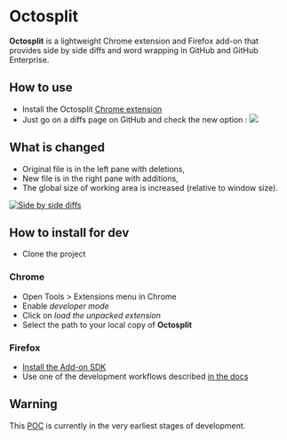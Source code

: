 # Octosplit

**Octosplit** is a lightweight Chrome extension and Firefox add-on that provides side by side diffs and word wrapping in GitHub and GitHub Enterprise.

## How to use

* Install the Octosplit [Chrome extension](https://chrome.google.com/webstore/detail/mnkacicafjlllhcedhhphhpapmdgjfbb)
* Just go on a diffs page on GitHub and check the new option : ![](http://imageshack.us/a/img833/9178/octosplitbutton.png)

## What is changed

* Original file is in the left pane with deletions,
* New file is in the right pane with additions,
* The global size of working area is increased (relative to window size).

[![](http://img18.imageshack.us/img18/5161/4m8.png "Side by side diffs")](http://img18.imageshack.us/img18/5161/4m8.png "Side by side diffs")

## How to install for dev

* Clone the project

### Chrome

* Open Tools > Extensions menu in Chrome
* Enable _developer mode_
* Click on _load the unpacked extension_
* Select the path to your local copy of **Octosplit**

### Firefox

* [Install the Add-on SDK](https://developer.mozilla.org/en-US/Add-ons/SDK/Tutorials/Installation)
* Use one of the development workflows described [in the docs](https://developer.mozilla.org/en-US/Add-ons/SDK/Tutorials/Getting_started)

## Warning

This [POC](http://en.wikipedia.org/wiki/Proof_of_concept) is currently in the very earliest stages of development.
